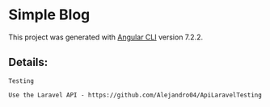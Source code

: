 # Simple Blog

This project was generated with [Angular CLI](https://github.com/angular/angular-cli) version 7.2.2.

## Details:
```
Testing
```
```
Use the Laravel API - https://github.com/Alejandro04/ApiLaravelTesting
```